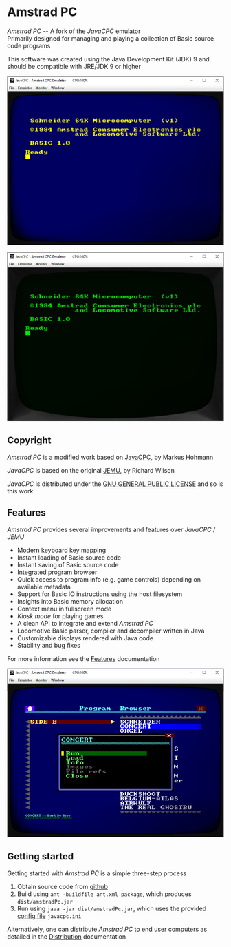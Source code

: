 # Amstrad PC

*Amstrad PC* -- A fork of the *JavaCPC* emulator  
Primarily designed for managing and playing a collection of Basic source code programs

This software was created using the Java Development Kit (JDK) 9 and should be compatible with JRE/JDK 9 or higher

![AmstradPC CTM644 emulator](https://github.com/jandebr/amstradPc/blob/main/screenshots/AmstradPC-CTM644.png)

![AmstradPC GT65 emulator](https://github.com/jandebr/amstradPc/blob/main/screenshots/AmstradPC-GT65.png)



## Copyright

*Amstrad PC* is a modified work based on [JavaCPC][1], by Markus Hohmann

*JavaCPC* is based on the original [JEMU][2], by Richard Wilson
 
*JavaCPC* is distributed under the [GNU GENERAL PUBLIC LICENSE](LICENSE.txt) and so is this work



## Features

*Amstrad PC* provides several improvements and features over *JavaCPC* / *JEMU*

- Modern keyboard key mapping
- Instant loading of Basic source code
- Instant saving of Basic source code
- Integrated program browser
- Quick access to program info (e.g. game controls) depending on available metadata
- Support for Basic IO instructions using the host filesystem
- Insights into Basic memory allocation
- Context menu in fullscreen mode
- *Kiosk mode* for playing games
- A clean API to integrate and extend *Amstrad PC*
- Locomotive Basic parser, compiler and decompiler written in Java
- Customizable displays rendered with Java code
- Stability and bug fixes

For more information see the [Features](https://github.com/jandebr/amstradPc/wiki/Features) documentation

![Integrated program browser](https://github.com/jandebr/amstradPc/blob/main/screenshots/AmstradPC-Program-Browser.png)



## Getting started

Getting started with *Amstrad PC* is a simple three-step process

1. Obtain source code from [github](https://github.com/jandebr/amstradPc)
2. Build using `ant -buildfile ant.xml package`, which produces `dist/amstradPc.jar`
3. Run using `java -jar dist/amstradPc.jar`, which uses the provided [config file](https://github.com/jandebr/amstradPc/wiki/Config-javacpc.ini) `javacpc.ini`

Alternatively, one can distribute *Amstrad PC* to end user computers as detailed in the [Distribution](https://github.com/jandebr/amstradPc/wiki/Distribute-using-getdown) documentation



[1]: <http://cpc-live.com> "JavaCPC"
[2]: <http://jemu.winape.net> "JEMU"
